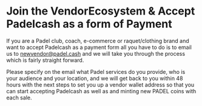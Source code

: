 # Join the VendorEcosystem & Accept Padelcash as a form of Payment

If you are a Padel club, coach, e-commerce or raquet/clothing brand and want to accept Padelcash as a payment form all you have to do is to email us to [newvendor@padel.cash](mailto:newvendor@padel.cash) and we will take you through the process which is fairly straight forward.
 
Please specify on the email what Padel services do you provide, who is your audience and your location, and we will get back to you within 48 hours with the next steps to set you up a vendor wallet address so that you can start accepting Padelcash as well as and minting new PADEL coins with each sale.
